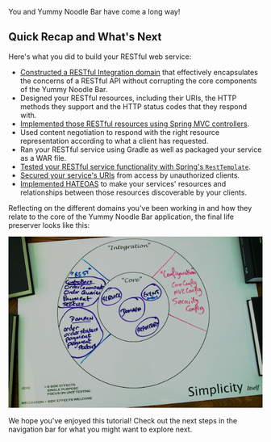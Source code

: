 You and Yummy Noodle Bar have come a long way!

## Quick Recap and What's Next

Here's what you did to build your RESTful web service:

* [Constructed a RESTful Integration domain](../1/) that effectively encapsulates the concerns of a RESTful API without corrupting the core components of the Yummy Noodle Bar. 
* Designed your RESTful resources, including their URIs, the HTTP methods they support and the HTTP status codes that they respond with.
* [Implemented those RESTful resources using Spring MVC controllers](../2/).
* Used content negotiation to respond with the right resource representation according to what a client has requested.
* Ran your RESTful service using Gradle as well as packaged your service as a WAR file.
* [Tested your RESTful service functionality with Spring's `RestTemplate`](../4/).
* [Secured your service's URIs](../5/) from access by unauthorized clients.
* [Implemented HATEOAS](../6/) to make your services' resources and relationships between those resources discoverable by your clients.

Reflecting on the different domains you've been working in and how they relate to the core of the Yummy Noodle Bar application, the final life preserver looks like this:

![Life Preserver showing all Domains completed in this Tutorial](../images/life-preserver-complete.png)

We hope you've enjoyed this tutorial! Check out the next steps in the navigation bar for what you might want to explore next.